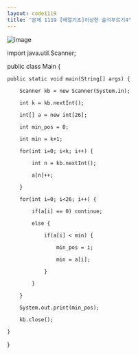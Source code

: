 ```yaml
---
layout: code1119
title: "문제 1119 [배열기초]이상한 출석부르기4"
---
```

![image](https://user-images.githubusercontent.com/88480302/135491012-afd5f30f-b583-4188-96a8-a95a3450fbde.png)

import java.util.Scanner;

public class Main {

    public static void main(String[] args) {

        Scanner kb = new Scanner(System.in);
        
        int k = kb.nextInt();
        
        int[] a = new int[26];
        
        int min_pos = 0;
        
        int min = k+1;      

        for(int i=0; i<k; i++) {
        
            int n = kb.nextInt();
            
            a[n]++;
            
        }
        
        for(int i=0; i<26; i++) {
        
            if(a[i] == 0) continue;
            
            else {
            
                if(a[i] < min) {
                               
                    min_pos = i;
                    
                    min = a[i];
                    
                }
                
            }
            
        }
        
        System.out.print(min_pos);
        
        kb.close();
        
    }
    
}
